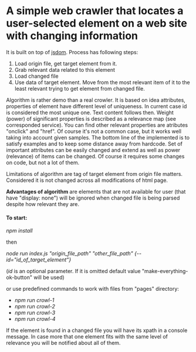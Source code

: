 # A simple web crawler that locates a user-selected element on a web site with changing information

It is built on top of [jsdom](https://github.com/jsdom/jsdom).
Process has following steps:
1. Load origin file, get target element from it.
2. Grab relevant data related to this element
3. Load changed file
4. Use data of target element. Move from the most relevant item of it to the least relevant trying to get element from changed file.

Algorithm is rather demo than a real crowler. It is based on idea attributes, properties of element have different level of uniqueness. In current case id is considered the most unique one. Text content follows then. Weight (power) of significant properties is described as a relevance map (see corresponded service). You can find other relevant properties are atributes "onclick" and "href". Of course it's not a common case, but it works well taking into account given samples. The bottom line of the implemented is to satisfy examples and to keep some distance away from hardcode. Set of important attributes can be easily changed and extend as well as power (relevance) of items can be changed. Of course it requires some changes on code, but not a lot of them.    

Limitations of algorithm are tag of target element from origin file matters. Considered it is not changed across all modifications of html page. 

**Advantages of algorithm** are elements that are not available for user (that have "display: none") will be ignored when changed file is being parsed despite how relevant they are.

#### To start:

_npm install_

then

_node run index.js "origin_file_path" "other_file_path" {--id="id_of_target_element"}_

(_id_ is an optional parameter. If it is omitted default value "make-everything-ok-button" will be used)

or use predefined commands to work with files from "pages" directory:

- _npm run crowl-1_
- _npm run crowl-2_
- _npm run crowl-3_
- _npm run crowl-4_

If the element is found in a changed file you will have its xpath in a console message.
In case more that one element fits with the same level of relevance you will be notified about all of them.